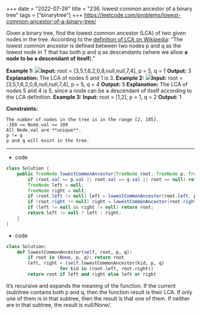 +++ 
date = "2022-07-26"
title = "236. lowest common ancestor of a binary tree"
tags = ["binarytree"]
+++
https://leetcode.com/problems/lowest-common-ancestor-of-a-binary-tree/

Given a binary tree, find the lowest common ancestor (LCA) of two given nodes in the tree.
According to the [definition of LCA on Wikipedia](https://en.wikipedia.org/wiki/Lowest_common_ancestor): “The lowest common ancestor is defined between two nodes p and q as the lowest node in T that has both p and q as descendants (where we allow **a node to be a descendant of itself**).”
 
**Example 1:**
![](https://assets.leetcode.com/uploads/2018/12/14/binarytree.png)**Input:** root = [3,5,1,6,2,0,8,null,null,7,4], p = 5, q = 1 **Output:** 3 **Explanation:** The LCA of nodes 5 and 1 is 3. 
**Example 2:**
![](https://assets.leetcode.com/uploads/2018/12/14/binarytree.png)**Input:** root = [3,5,1,6,2,0,8,null,null,7,4], p = 5, q = 4 **Output:** 5 **Explanation:** The LCA of nodes 5 and 4 is 5, since a node can be a descendant of itself according to the LCA definition. 
**Example 3:**
**Input:** root = [1,2], p = 1, q = 2 **Output:** 1 
 
**Constraints:**
 	
	The number of nodes in the tree is in the range [2, 105]. 	
	-109 <= Node.val <= 109 	
	All Node.val are **unique**. 	
	p != q 	
	p and q will exist in the tree.

---
- code
```java
class Solution {
    public TreeNode lowestCommonAncestor(TreeNode root, TreeNode p, TreeNode q) {
        if (root.val == p.val || root.val == q.val || root == null) return root;
        TreeNode left = null;
        TreeNode right = null;
        if (root.left != null) left = lowestCommonAncestor(root.left, p, q);
        if (root.right != null) right = lowestCommonAncestor(root.right, p, q);
        if (left != null && right != null) return root;
        return left != null ? left : right;
    }
}
```
- code
```py
class Solution:
    def lowestCommonAncestor(self, root, p, q):
        if root in (None, p, q): return root
        left, right = (self.lowestCommonAncestor(kid, p, q)
                    for kid in (root.left, root.right))
        return root if left and right else left or right

```
 It’s recursive and expands the meaning of the function. If the current (sub)tree contains both p and q, then the function result is their LCA. If only one of them is in that subtree, then the result is that one of them. If neither are in that subtree, the result is null/None/.
